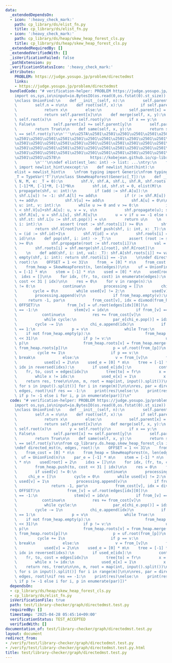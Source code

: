 ```yaml
---
data:
  _extendedDependsOn:
  - icon: ':heavy_check_mark:'
    path: cp_library/ds/elist_fn.py
    title: cp_library/ds/elist_fn.py
  - icon: ':heavy_check_mark:'
    path: cp_library/ds/heap/skew_heap_forest_cls.py
    title: cp_library/ds/heap/skew_heap_forest_cls.py
  _extendedRequiredBy: []
  _extendedVerifiedWith: []
  _isVerificationFailed: false
  _pathExtension: py
  _verificationStatusIcon: ':heavy_check_mark:'
  attributes:
    PROBLEM: https://judge.yosupo.jp/problem/directedmst
    links:
    - https://judge.yosupo.jp/problem/directedmst
  bundledCode: "# verification-helper: PROBLEM https://judge.yosupo.jp/problem/directedmst\n\
    import os,sys,io\ninput=io.BytesIO(os.read(0,os.fstat(0).st_size)).readline\n\n\
    \nclass UnionFind:\n    def __init__(self, n):\n        self.parent = [-1] * n\n\
    \        self.n = n\n\n    def root(self, x):\n        if self.parent[x] < 0:\n\
    \            return x\n        else:\n            self.parent[x] = self.root(self.parent[x])\n\
    \            return self.parent[x]\n\n    def merge(self, x, y):\n        x =\
    \ self.root(x)\n        y = self.root(y)\n        if x == y:\n            return\
    \ False\n        self.parent[x] += self.parent[y]\n        self.parent[y] = x\n\
    \        return True\n\n    def same(self, x, y):\n        return self.root(x)\
    \ == self.root(y)\n\n'''\n\u257A\u2501\u2501\u2501\u2501\u2501\u2501\u2501\u2501\
    \u2501\u2501\u2501\u2501\u2501\u2501\u2501\u2501\u2501\u2501\u2501\u2501\u2501\
    \u2501\u2501\u2501\u2501\u2501\u2501\u2501\u2501\u2501\u2501\u2501\u2501\u2501\
    \u2501\u2501\u2501\u2501\u2501\u2501\u2501\u2501\u2501\u2501\u2501\u2501\u2501\
    \u2501\u2501\u2501\u2501\u2501\u2501\u2501\u2501\u2501\u2501\u2501\u2501\u2501\
    \u2501\u2501\u2578\n             https://kobejean.github.io/cp-library       \
    \        \n'''\n\ndef elist(est_len: int) -> list: ...\ntry:\n    from __pypy__\
    \ import newlist_hint\nexcept:\n    def newlist_hint(hint):\n        return []\n\
    elist = newlist_hint\n    \nfrom typing import Generic\nfrom typing import TypeVar\n\
    _T = TypeVar('T')\n\nclass SkewHeapForest(Generic[_T]):\n    def __init__(shf,\
    \ N, M, e: _T = 0):\n        shf.V, shf.A, shf.L, shf.R, shf.roots = [e]*M, [e]*M,\
    \ [-1]*M, [-1]*M, [-1]*N\n        shf.id, shf.st = 0, elist(M)\n    \n    def\
    \ propagate(shf, u: int):\n        if (add := shf.A[u]):\n            if (l :=\
    \ shf.L[u]) != -1: shf.A[l] += add\n            if (r := shf.R[u]) != -1: shf.A[r]\
    \ += add\n            shf.V[u] += add\n            shf.A[u] = 0\n\n    def merge(shf,\
    \ u: int, v: int):\n        while u >= 0 and v >= 0:\n            if shf.V[v]+shf.A[v]\
    \ < shf.V[u]+shf.A[u]: u, v = v, u\n            shf.propagate(u); shf.st.append(u);\
    \ shf.R[u], u = shf.L[u], shf.R[u]\n        u = v if u == -1 else u\n        while\
    \ shf.st: shf.L[u := shf.st.pop()] = u\n        return u\n    \n    def min(shf,\
    \ i: int):\n        assert (root := shf.roots[i]) >= 0\n        shf.propagate(root)\n\
    \        return shf.V[root]\n\n    def push(shf, i: int, x: _T):\n        shf.id\
    \ = (id := shf.id)+1\n        shf.V[id] = x\n        shf.roots[i] = shf.merge(shf.roots[i],\
    \ id)\n\n    def pop(shf, i: int) -> _T:\n        assert (root := shf.roots[i])\
    \ >= 0\n        shf.propagate(root := shf.roots[i])\n        val = shf.V[root]\n\
    \        shf.roots[i] = shf.merge(shf.L[root], shf.R[root])\n        return val\n\
    \    \n    def add(shf, i: int, val: _T): shf.A[shf.roots[i]] += val\n    def\
    \ empty(shf, i: int): return shf.roots[i] == -1\n    \n\ndef directed_mst(n, edges,\
    \ root):\n    OFFSET = 1 << 31\n    from_ = [0] * n\n    from_cost = [0] * n\n\
    \    from_heap = SkewHeapForest(n, len(edges))\n\n    uf = UnionFind(n)\n    par_e\
    \ = [-1] * m\n    stem = [-1] * n\n    used = [0] * n\n    used[root] = 2\n  \
    \  idxs = []\n\n    for idx, (fr, to, cost) in enumerate(edges):\n        from_heap.push(to,\
    \ cost << 31 | idx)\n\n    res = 0\n    for v in range(n):\n        if used[v]\
    \ != 0:\n            continue\n        processing = []\n        chi_e = []\n \
    \       cycle = 0\n        while used[v] != 2:\n            used[v] = 1\n    \
    \        processing.append(v)\n            if from_heap.empty(v):\n          \
    \     return -1, par\n            from_cost[v], idx = divmod(from_heap.pop(v),\
    \ OFFSET)\n            from_[v] = uf.root(edges[idx][0])\n            if stem[v]\
    \ == -1:\n                stem[v] = idx\n            if from_[v] == v:\n     \
    \           continue\n            res += from_cost[v]\n            idxs.append(idx)\n\
    \            while cycle:\n                par_e[chi_e.pop()] = idx\n        \
    \        cycle -= 1\n            chi_e.append(idx)\n            if used[from_[v]]\
    \ == 1:\n                p = v\n                while True:\n                \
    \    if not from_heap.empty(p):\n                        from_heap.add(p, -from_cost[p]\
    \ << 31)\n                    if p != v:\n                        uf.merge(v,\
    \ p)\n                        from_heap.roots[v] = from_heap.merge(from_heap.roots[v],\
    \ from_heap.roots[p])\n                    p = uf.root(from_[p])\n           \
    \         cycle += 1\n                    if p == v:\n                       \
    \ break\n            else:\n                v = from_[v]\n        for v in processing:\n\
    \            used[v] = 2\n\n    used_e = [0] * m\n    tree = [-1] * n\n    for\
    \ idx in reversed(idxs):\n        if used_e[idx]:\n            continue\n    \
    \    fr, to, cost = edges[idx]\n        tree[to] = fr\n        x = stem[to]\n\
    \        while x != idx:\n            used_e[x] = 1\n            x = par_e[x]\n\
    \    return res, tree\n\n\nn, m, root = map(int, input().split())\nedges = [[int(s)\
    \ for s in input().split()] for i in range(m)]\n\n\nres, par = directed_mst(n,\
    \ edges, root)\nif res == -1:\n    print(res)\nelse:\n    print(res)\n    print(*[p\
    \ if p != -1 else i for i, p in enumerate(par)])\n"
  code: "# verification-helper: PROBLEM https://judge.yosupo.jp/problem/directedmst\n\
    import os,sys,io\ninput=io.BytesIO(os.read(0,os.fstat(0).st_size)).readline\n\n\
    \nclass UnionFind:\n    def __init__(self, n):\n        self.parent = [-1] * n\n\
    \        self.n = n\n\n    def root(self, x):\n        if self.parent[x] < 0:\n\
    \            return x\n        else:\n            self.parent[x] = self.root(self.parent[x])\n\
    \            return self.parent[x]\n\n    def merge(self, x, y):\n        x =\
    \ self.root(x)\n        y = self.root(y)\n        if x == y:\n            return\
    \ False\n        self.parent[x] += self.parent[y]\n        self.parent[y] = x\n\
    \        return True\n\n    def same(self, x, y):\n        return self.root(x)\
    \ == self.root(y)\n\nfrom cp_library.ds.heap.skew_heap_forest_cls import SkewHeapForest\n\
    \ndef directed_mst(n, edges, root):\n    OFFSET = 1 << 31\n    from_ = [0] * n\n\
    \    from_cost = [0] * n\n    from_heap = SkewHeapForest(n, len(edges))\n\n  \
    \  uf = UnionFind(n)\n    par_e = [-1] * m\n    stem = [-1] * n\n    used = [0]\
    \ * n\n    used[root] = 2\n    idxs = []\n\n    for idx, (fr, to, cost) in enumerate(edges):\n\
    \        from_heap.push(to, cost << 31 | idx)\n\n    res = 0\n    for v in range(n):\n\
    \        if used[v] != 0:\n            continue\n        processing = []\n   \
    \     chi_e = []\n        cycle = 0\n        while used[v] != 2:\n           \
    \ used[v] = 1\n            processing.append(v)\n            if from_heap.empty(v):\n\
    \               return -1, par\n            from_cost[v], idx = divmod(from_heap.pop(v),\
    \ OFFSET)\n            from_[v] = uf.root(edges[idx][0])\n            if stem[v]\
    \ == -1:\n                stem[v] = idx\n            if from_[v] == v:\n     \
    \           continue\n            res += from_cost[v]\n            idxs.append(idx)\n\
    \            while cycle:\n                par_e[chi_e.pop()] = idx\n        \
    \        cycle -= 1\n            chi_e.append(idx)\n            if used[from_[v]]\
    \ == 1:\n                p = v\n                while True:\n                \
    \    if not from_heap.empty(p):\n                        from_heap.add(p, -from_cost[p]\
    \ << 31)\n                    if p != v:\n                        uf.merge(v,\
    \ p)\n                        from_heap.roots[v] = from_heap.merge(from_heap.roots[v],\
    \ from_heap.roots[p])\n                    p = uf.root(from_[p])\n           \
    \         cycle += 1\n                    if p == v:\n                       \
    \ break\n            else:\n                v = from_[v]\n        for v in processing:\n\
    \            used[v] = 2\n\n    used_e = [0] * m\n    tree = [-1] * n\n    for\
    \ idx in reversed(idxs):\n        if used_e[idx]:\n            continue\n    \
    \    fr, to, cost = edges[idx]\n        tree[to] = fr\n        x = stem[to]\n\
    \        while x != idx:\n            used_e[x] = 1\n            x = par_e[x]\n\
    \    return res, tree\n\n\nn, m, root = map(int, input().split())\nedges = [[int(s)\
    \ for s in input().split()] for i in range(m)]\n\n\nres, par = directed_mst(n,\
    \ edges, root)\nif res == -1:\n    print(res)\nelse:\n    print(res)\n    print(*[p\
    \ if p != -1 else i for i, p in enumerate(par)])"
  dependsOn:
  - cp_library/ds/heap/skew_heap_forest_cls.py
  - cp_library/ds/elist_fn.py
  isVerificationFile: true
  path: test/library-checker/graph/directedmst.test.py
  requiredBy: []
  timestamp: '2025-04-28 05:45:14+09:00'
  verificationStatus: TEST_ACCEPTED
  verifiedWith: []
documentation_of: test/library-checker/graph/directedmst.test.py
layout: document
redirect_from:
- /verify/test/library-checker/graph/directedmst.test.py
- /verify/test/library-checker/graph/directedmst.test.py.html
title: test/library-checker/graph/directedmst.test.py
---
```

